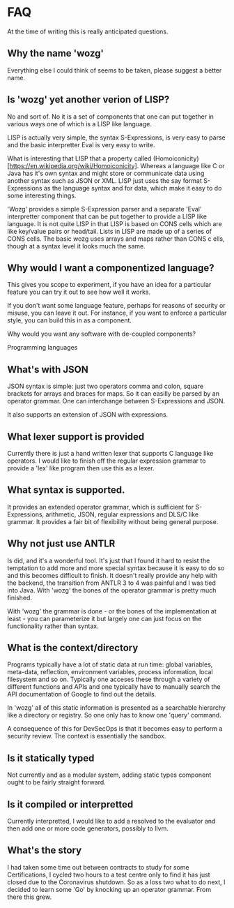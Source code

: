 # FAQ

At the time of writing this is really anticipated questions.


## Why the name 'wozg'

Everything else I could think of seems to be taken, please suggest a better name.


## Is 'wozg' yet another verion of LISP?

No and sort of.   No it is a set of components that one can put together in various ways
one of which is a LISP like language.

LISP is actually very simple, the syntax S-Expressions, is very easy to parse and
the basic interpretter Eval is very easy to write.

What is interesting that LISP that a property called (Homoiconicity)[https://en.wikipedia.org/wiki/Homoiconicity].
Whereas a language like C or Java has it's own syntax and might store or communicate data using another syntax such as JSON or XML.
LISP just uses the say format S-Expressions as the language syntax and for data,
which make it easy to do some interesting things.

'Wozg' provides a simple S-Expression parser and a separate 'Eval' interpretter component that can be put together
to provide a LISP like language.
It is not quite LISP in that LISP is based on CONS cells which are like key/value pairs or head/tail. Lists in LISP
are made up of a series of CONS cells.
The basic wozg uses arrays and maps rather than CONS c ells, though at a syntax level it looks much the same.


## Why would I want a componentized language?

This gives you scope to experiment, if you have an idea for a particular feature you can
try it out to see how well it works.

If you don't want some language feature, perhaps for reasons of security or misuse, you can leave it out.
For instance, if you want to enforce a particular style, you can build this in as a component.

Why would you want any software with de-coupled components?

Programming languages


## What's with JSON

JSON syntax is simple: just two operators comma and colon, square brackets for arrays and braces for maps.
So it can easilly be parsed by an operator grammar.
One can interchange between S-Expressions and JSON.

It also supports an extension of JSON with expressions.


## What lexer support is provided

Currently there is just a hand written lexer that supports C language like operators.
I would like to finish off the regular expression grammar to provide a 'lex' like program
then use this as a lexer.


## What syntax is supported.

It provides an extended operator grammar, which is sufficient for S-Expressions, arithmetic, JSON, regular expressions
and DLS/C like grammar.   It provides a fair bit of flexibility without being general purpose.


## Why not just use ANTLR

Is did, and it's a wonderful tool.  It's just that I found it hard to resist the temptation to add more and more special syntax because it is easy to do
so and this becomes difficult to finish.   It doesn't really provide any help with the backend, the transition from ANTLR 3 to 4 was painful and I was tied into Java.
With 'wozg' the bones of the operator grammar is pretty much finished.

With 'wozg' the grammar is done - or the bones of the implementation at least - you can parameterize it but largely one can just focus on the functionality rather than syntax.


## What is the context/directory

Programs typically have a lot of static data at run time: global variables, meta-data, reflection, environment variables, process information, local filesystem and so on.
Typically one acceses these through a variety of different functions and APIs and one typically have to manually search the API documentation of Google to find out the details.

In 'wozg' all of this static information is presented as a searchable hierarchy like a directory or registry.
So one only has to know one 'query' command.

A consequence of this for DevSecOps is that it becomes easy to perform a security review.  The context is essentially the sandbox.


## Is it statically typed

Not currently and as a modular system, adding static types component ought to be fairly straight forward.


## Is it compiled or interpretted

Currently interpretted, I would like to add a resolved to the evaluator and then add one or more code generators, possibly to llvm.



## What's the story

I had taken some time out between contracts to study for some Certifications,
I cycled two hours to a test centre only to find it has just closed due to the Coronavirus shutdown.
So as a loss two what to do next, I decided to learn some 'Go' by knocking up an operator grammar.
From there this grew.
